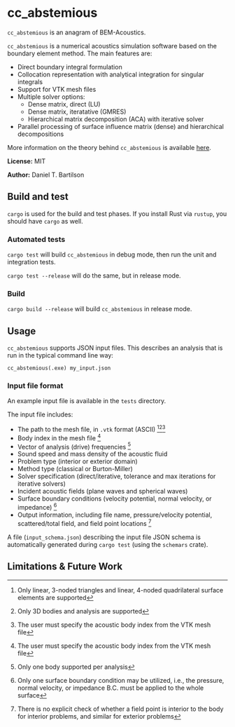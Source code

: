 # cc_abstemious 

`cc_abstemious` is an anagram of BEM-Acoustics.

`cc_abstemious` is a numerical acoustics simulation software based on the boundary element method. The main features are:

* Direct boundary integral formulation
* Collocation representation with analytical integration for singular integrals
* Support for VTK mesh files
* Multiple solver options:
   * Dense matrix, direct (LU)
   * Dense matrix, iteratative (GMRES)
   * Hierarchical matrix decomposition (ACA) with iterative solver
* Parallel processing of surface influence matrix (dense) and hierarchical decompositions

More information on the theory behind `cc_abstemious` is available [here](./docs/theory.md).

**License:** MIT

**Author:** Daniel T. Bartilson

## Build and test

``cargo`` is used for the build and test phases. If you install Rust via `rustup`, you should have `cargo` as well.

### Automated tests

``cargo test`` will build ``cc_abstemious`` in debug mode, then run the unit and integration tests.

``cargo test --release`` will do the same, but in release mode.

### Build

``cargo build --release`` will build ``cc_abstemious`` in release mode.

## Usage

`cc_abstemious` supports JSON input files. This describes an analysis that is run in the typical command line way: 
```
cc_abstemious(.exe) my_input.json
```

### Input file format

An example input file is available in the `tests` directory. 

The input file includes:
* The path to the mesh file, in `.vtk` format (ASCII) [^1][^2][^3]
* Body index in the mesh file [^3]
* Vector of analysis (drive) frequencies [^4]
* Sound speed and mass density of the acoustic fluid
* Problem type (interior or exterior domain)
* Method type (classical or Burton-Miller)
* Solver specification (direct/iterative, tolerance and max iterations for iterative solvers)
* Incident acoustic fields (plane waves and spherical waves)
* Surface boundary conditions (velocity potential, normal velocity, or impedance) [^5]
* Output information, including file name, pressure/velocity potential, scattered/total field, and field point locations [^6]

A file (`input_schema.json`) describing the input file JSON schema is automatically generated during `cargo test` (using the `schemars` crate).

## Limitations & Future Work

[^1]: Only linear, 3-noded triangles and linear, 4-noded quadrilateral surface elements are supported
[^2]: Only 3D bodies and analysis are supported
[^3]: The user must specify the acoustic body index from the VTK mesh file
[^4]: Only one body supported per analysis 
[^5]: Only one surface boundary condition may be utilized, i.e., the pressure, normal velocity, or impedance B.C. must be applied to the whole surface
[^6]: There is no explicit check of whether a field point is interior to the body for interior problems, and similar for exterior problems
